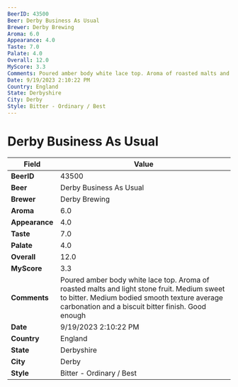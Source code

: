 ```yaml
---
BeerID: 43500
Beer: Derby Business As Usual
Brewer: Derby Brewing
Aroma: 6.0
Appearance: 4.0
Taste: 7.0
Palate: 4.0
Overall: 12.0
MyScore: 3.3
Comments: Poured amber body white lace top. Aroma of roasted malts and light stone fruit. Medium sweet to bitter. Medium bodied smooth texture average carbonation and a biscuit bitter finish. Good enough
Date: 9/19/2023 2:10:22 PM
Country: England
State: Derbyshire
City: Derby
Style: Bitter - Ordinary / Best
---
```


# Derby Business As Usual

| Field         | Value |
|---------------|-------|
| **BeerID** | 43500 |
| **Beer** | Derby Business As Usual |
| **Brewer** | Derby Brewing |
| **Aroma** | 6.0 |
| **Appearance** | 4.0 |
| **Taste** | 7.0 |
| **Palate** | 4.0 |
| **Overall** | 12.0 |
| **MyScore** | 3.3 |
| **Comments** | Poured amber body white lace top. Aroma of roasted malts and light stone fruit. Medium sweet to bitter. Medium bodied smooth texture average carbonation and a biscuit bitter finish. Good enough  |
| **Date** | 9/19/2023 2:10:22 PM |
| **Country** | England |
| **State** | Derbyshire |
| **City** | Derby |
| **Style** | Bitter - Ordinary / Best |
